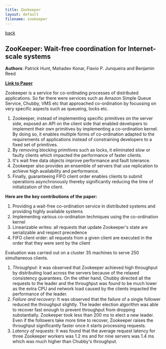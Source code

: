 ```yaml
---
title: Zookeeper 
layout: default
filename: zookeeper 
--- 
```

[back](/dsvinod90/tech)

## ZooKeeper: Wait-free coordination for Internet-scale systems

**Authors**: Patrick Hunt, Mahadev Konar, Flavio P. Junqueira and Benjamin Reed

**[Link to Paper](https://www.usenix.org/legacy/event/atc10/tech/full_papers/Hunt.pdf)**

Zookeeper is a service for co-ordinating processes of distributed applications. So far there were services such as Amazon Simple Queue Service, Chubby, VMS etc that approached co-ordination by focussing on very specific aspects such as queueing, locks etc. 
1. Zookeeper, instead of implementing specific primitives on the server side, exposed an API on the client side that enabled developers to implement their own primitives by implementing a co-ordination kernel. By doing so, it enables multiple forms of co-ordination adapted to the requirements of applications instead of constraining developers to a fixed set of primitives. 
2. By removing blocking primitives such as locks, it eliminated slow or faulty clients which impacted the performance of faster clients. 
3. It's wait free data objects improve performance and fault tolerance.
4. Zookeeper also provides an ensemble of servers that use replication to achieve high availability and performance. 
5. Finally, guaranteeing FIFO client order enables clients to submit operations asynchronously thereby significantly reducing the time of initialization of the client.

**Here are the key contributions of the paper:**
1. Providing a wait-free co-ordination service in distributed systems and providing highly available systems
2. Implementing various co-ordination techniques using the co-ordination kernel
3. Linearizable writes: all requests that update Zookeeper's state are serializable and respect precedence
4. FIFO client order: all requests from a given client are executed in the order that they were sent by the client

Evaluation was carried out on a cluster 35 machines to serve 250 simultaneous clients. 
1. *Throughput:* it was observed that Zookeeper achieved high throughput by distributing load across the servers because of the relaxed consistency guarantees. On the other hand, Chubby directed all the requests to the leader and the throughput was found to be much lower as the extra CPU and network load caused by the clients impacted the performance of the leader.
2. *Failure and recovery:* It was observed that the failure of a single follower reduced the throughput slightly. The leader election algorithm was able to recover fast enough to prevent throughput from dropping substantially. Zookeeper took less than 200 ms to elect a new leader. Even if the followers take more time to recover, Zookeeper raises the throughput significantly faster once it starts processing requests.
3. *Latency of requests:* It was found that the average request latency for three Zookeeper workers was 1.2 ms and for nine servers was 1.4 ms which was much higher than Chubby's throughput.
